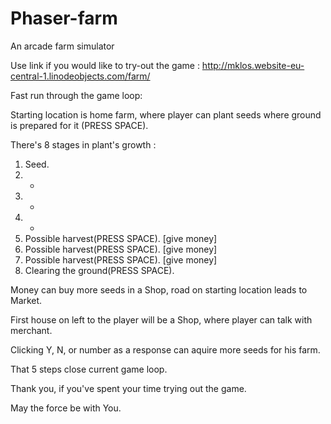 # Phaser-farm
An arcade farm simulator

Use link if you would like to try-out the game : http://mklos.website-eu-central-1.linodeobjects.com/farm/

Fast run through the game loop:

Starting location is home farm, where player can plant seeds where ground is prepared for it (PRESS SPACE). 

There's 8 stages in plant's growth :

1. Seed. 
2. -
3. -
4. -
5. Possible harvest(PRESS SPACE). [give money]
6. Possible harvest(PRESS SPACE). [give money]
7. Possible harvest(PRESS SPACE). [give money]
8. Clearing the ground(PRESS SPACE).

Money can buy more seeds in a Shop, road on starting location leads to Market.

First house on left to the player will be a Shop, where player can talk with merchant.

Clicking Y, N, or number as a response can aquire more seeds for his farm.

That 5 steps close current game loop.

Thank you, if you've spent your time trying out the game.

May the force be with You.
